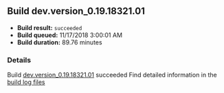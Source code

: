 ## Build dev.version_0.19.18321.01
- **Build result:** `succeeded`
- **Build queued:** 11/17/2018 3:00:01 AM
- **Build duration:** 89.76 minutes
### Details
Build [dev.version_0.19.18321.01](https://winappstudio.visualstudio.com/web/build.aspx?pcguid=a4ef43be-68ce-4195-a619-079b4d9834c2&builduri=vstfs%3a%2f%2f%2fBuild%2fBuild%2f26589) succeeded
Find detailed information in the [build log files](https://uwpctdiags.blob.core.windows.net/buildlogs/dev.version_0.19.18321.01_logs.zip)
